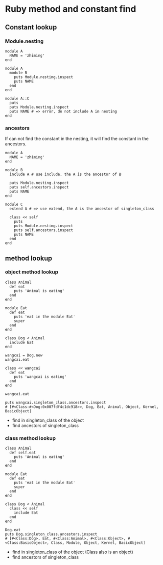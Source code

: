 # Ruby method and constant find

## Constant lookup

### Module.nesting

```
module A
  NAME = 'zhiming'
end

module A
  module B
    puts Module.nesting.inspect
    puts NAME
  end
end

module A::C
  puts
  puts Module.nesting.inspect
  puts NAME # => error, do not include A in nesting
end
```

### ancestors

If can not find the constant in the nesting, it will find the constant in the ancestors.

```
module A
  NAME = 'zhiming'
end

module B
  include A # use include, the A is the ancestor of B

  puts Module.nesting.inspect
  puts self.ancestors.inspect
  puts NAME
end

module C
  extend A # => use extend, the A is the ancestor of singleton_class

  class << self
    puts
    puts Module.nesting.inspect
    puts self.ancestors.inspect
    puts NAME
  end
end
```

## method lookup

### object method lookup

```
class Animal
  def eat
    puts 'Animal is eating'
  end
end

module Eat
  def eat
    puts 'eat in the module Eat'
    super
  end
end

class Dog < Animal
  include Eat
end

wangcai = Dog.new
wangcai.eat

class << wangcai
  def eat
    puts 'wangcai is eating'
  end
end

wangcai.eat

puts wangcai.singleton_class.ancestors.inspect
# [#<Class:#<Dog:0x007fdf4c1dc918>>, Dog, Eat, Animal, Object, Kernel, BasicObject]
```

* find in singleton_class of the object
* find ancestors of singleton_class

### class method lookup

```
class Animal
  def self.eat
    puts 'Animal is eating'
  end
end

module Eat
  def eat
    puts 'eat in the module Eat'
    super
  end
end

class Dog < Animal
  class << self
    include Eat
  end
end

Dog.eat
puts Dog.singleton_class.ancestors.inspect
# [#<Class:Dog>, Eat, #<Class:Animal>, #<Class:Object>, #<Class:BasicObject>, Class, Module, Object, Kernel, BasicObject]
```

* find in singleton_class of the object (Class also is an object)
* find ancestors of singleton_class